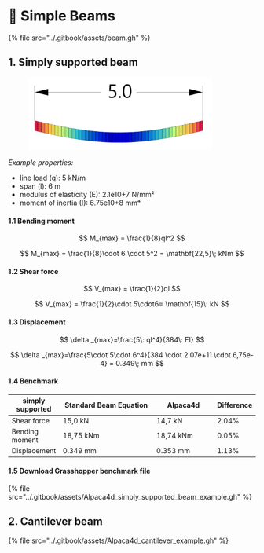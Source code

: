 # 🍏 Simple Beams

{% file src="../.gitbook/assets/beam.gh" %}

## 1. Simply supported beam

<figure><img src="../.gitbook/assets/benchmark_simply_supported_beam (1).PNG" alt="" width="375"><figcaption></figcaption></figure>

_Example properties:_

* line load (q): 5 kN/m
* span (l): 6 m
* modulus of elasticity (E): 2.1e10+7 N/mm²
* moment of inertia (I): 6.75e10+8 mm⁴

#### 1.1 Bending moment

$$
M_{max} = \frac{1}{8}ql^2
$$

$$
M_{max} = \frac{1}{8}\cdot 6 \cdot  5^2 = \mathbf{22,5}\;  kNm
$$

#### 1.2 Shear force

$$
V_{max} = \frac{1}{2}ql
$$

$$
V_{max} = \frac{1}{2}\cdot 5\cdot6= \mathbf{15}\: kN
$$

#### 1.3 Displacement

$$
\delta _{max}=\frac{5\: ql^4}{384\: EI}
$$

$$
\delta _{max}=\frac{5\cdot 5\cdot 6^4}{384 \cdot 2.07e+11
 \cdot 6,75e-4} = 0.349\; mm
$$

#### 1.4 Benchmark

<table><thead><tr><th>simply supported</th><th width="227">Standard Beam Equation</th><th width="129">Alpaca4d</th><th>Difference</th></tr></thead><tbody><tr><td>Shear force</td><td>15,0 kN</td><td>14,7 kN</td><td>2.04%</td></tr><tr><td>Bending moment</td><td>18,75 kNm</td><td>18,74 kNm</td><td>0.05%</td></tr><tr><td>Displacement</td><td>0.349 mm</td><td>0.353 mm</td><td>1.13%</td></tr></tbody></table>

#### 1.5 Download Grasshopper benchmark file

{% file src="../.gitbook/assets/Alpaca4d_simply_supported_beam_example.gh" %}

## 2. Cantilever beam



{% file src="../.gitbook/assets/Alpaca4d_cantilever_example.gh" %}

